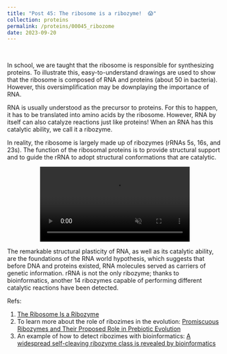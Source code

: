 ```yaml
---
title: "Post 45: The ribosome is a ribozyme!  😱"
collection: proteins
permalink: /proteins/00045_ribozome
date: 2023-09-20
---
```


&nbsp;

In school, we are taught that the ribosome is responsible for synthesizing proteins. To illustrate this, easy-to-understand drawings are used to show that the ribosome is composed of RNA and proteins (about 50 in bacteria). However, this oversimplification may be downplaying the importance of RNA.

RNA is usually understood as the precursor to proteins. For this to happen, it has to be translated into amino acids by the ribosome. However, RNA by itself can also catalyze reactions just like proteins! When an RNA has this catalytic ability, we call it a ribozyme.

In reality, the ribosome is largely made up of ribozymes (rRNAs 5s, 16s, and 23s). The function of the ribosomal proteins is to provide structural support and to guide the rRNA to adopt structural conformations that are catalytic.

<div>
<center>
<video width="350" autoplay="autoplay" loop="true" controls muted>
  <source src="/images/proteins/00045_rib.mp4" type="video/mp4">
  Your browser does not support the video tag.
</video>
</center>
</div>

The remarkable structural plasticity of RNA, as well as its catalytic ability, are the foundations of the RNA world hypothesis, which suggests that before DNA and proteins existed, RNA molecules served as carriers of genetic information. rRNA is not the only ribozyme; thanks to bioinformatics, another 14 ribozymes capable of performing different catalytic reactions have been detected.



Refs: 
1. [The Ribosome Is a Ribozyme ](https://www.science.org/doi/10.1126/science.289.5481.878)
2. To learn more about the role of ribozimes in the evolution: [Promiscuous Ribozymes and Their Proposed Role in Prebiotic Evolution](https://pubs.acs.org/doi/10.1021/acs.chemrev.9b00620)
3. An example of how to detect ribozimes with bioinformatics: [A widespread self-cleaving ribozyme class is revealed by bioinformatics](https://www.nature.com/articles/nchembio.1386)

